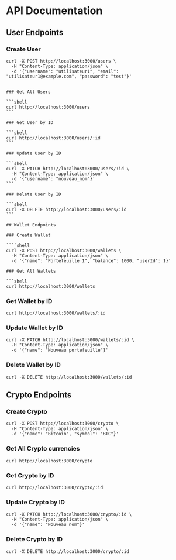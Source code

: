 # API Documentation

## User Endpoints

### Create User

```shell
curl -X POST http://localhost:3000/users \
  -H "Content-Type: application/json" \
  -d '{"username": "utilisateur1", "email": "utilisateur1@example.com", "password": "test"}'
```

`````

### Get All Users

```shell
curl http://localhost:3000/users
```

### Get User by ID

```shell
curl http://localhost:3000/users/:id
```

### Update User by ID

```shell
curl -X PATCH http://localhost:3000/users/:id \
  -H "Content-Type: application/json" \
  -d '{"username": "nouveau_nom"}'
```

### Delete User by ID

```shell
curl -X DELETE http://localhost:3000/users/:id
```

## Wallet Endpoints

### Create Wallet

````shell
curl -X POST http://localhost:3000/wallets \
  -H "Content-Type: application/json" \
  -d '{"name": "Portefeuille 1", "balance": 1000, "userId": 1}'

### Get All Wallets

```shell
curl http://localhost:3000/wallets
`````

### Get Wallet by ID

```shell
curl http://localhost:3000/wallets/:id
```

### Update Wallet by ID

```shell
curl -X PATCH http://localhost:3000/wallets/:id \
  -H "Content-Type: application/json" \
  -d '{"name": "Nouveau portefeuille"}'
```

### Delete Wallet by ID

```shell
curl -X DELETE http://localhost:3000/wallets/:id
```

## Crypto Endpoints

### Create Crypto

```shell
curl -X POST http://localhost:3000/crypto \
  -H "Content-Type: application/json" \
  -d '{"name": "Bitcoin", "symbol": "BTC"}'
```

### Get All Crypto currencies

```shell
curl http://localhost:3000/crypto
```

### Get Crypto by ID

```shell
curl http://localhost:3000/crypto/:id
```

### Update Crypto by ID

```shell
curl -X PATCH http://localhost:3000/crypto/:id \
  -H "Content-Type: application/json" \
  -d '{"name": "Nouveau nom"}'
```

### Delete Crypto by ID

```shell
curl -X DELETE http://localhost:3000/crypto/:id
```
